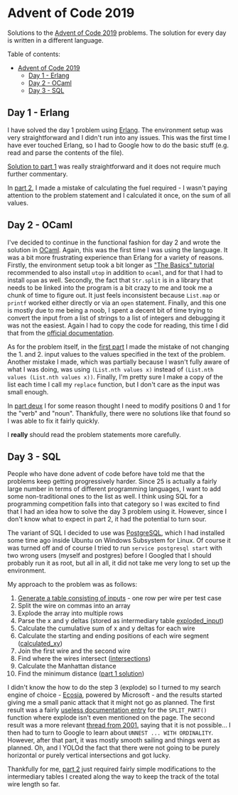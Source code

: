 # Advent of Code 2019

Solutions to the [Advent of Code 2019](https://adventofcode.com/2019) problems.
The solution for every day is written in a different language.

Table of contents:

- [Advent of Code 2019](#advent-of-code-2019)
  - [Day 1 - Erlang](#day-1---erlang)
  - [Day 2 - OCaml](#day-2---ocaml)
  - [Day 3 - SQL](#day-3---sql)

## Day 1 - Erlang

I have solved the day 1 problem using
[Erlang](https://en.wikipedia.org/wiki/Erlang_%28programming_language%29). The
environment setup was very straightforward and I didn't run into any issues.
This was the first time I have ever touched Erlang, so I had to Google how to do
the basic stuff (e.g. read and parse the contents of the file).

[Solution to part 1](day_01/part1.erl) was really straightforward and it does
not require much further commentary.

In [part 2](day_01/part2.erl), I made a mistake of calculating the fuel required
\- I wasn't paying attention to the problem statement and I calculated it once,
on the sum of all values.

## Day 2 - OCaml

I've decided to continue in the functional fashion for day 2 and wrote the
solution in [OCaml](https://en.wikipedia.org/wiki/OCaml). Again, this was the
first time I was using the language. It was a bit more frustrating experience
than Erlang for a variety of reasons. Firstly, the environment setup took a bit
longer as ["The Basics" tutorial](https://ocaml.org/learn/tutorials/basics.html)
recommended to also install `utop` in addition to `ocaml`, and for that I had to
install `opam` as well. Secondly, the fact that `Str.split` is in a library that
needs to be linked into the program is a bit crazy to me and took me a chunk of
time to figure out. It just feels inconsistent because `List.map` or `printf`
worked either directly or via an `open` statement. Finally, and this one is
mostly due to me being a noob, I spent a decent bit of time trying to convert
the input from a list of strings to a list of integers and debugging it was not
the easiest. Again I had to copy the code for reading, this time I did that from
the [official
documentation](https://ocaml.org/learn/tutorials/file_manipulation.html).

As for the problem itself, in the [first part](day_02/part1.ml) I made the
mistake of not changing the 1. and 2. input values to the values specified in
the text of the problem. Another mistake I made, which was partially because I
wasn't fully aware of what I was doing, was using `(List.nth values x)` instead
of `(List.nth values (List.nth values x))`. Finally, I'm pretty sure I make a
copy of the list each time I call my `replace` function, but I don't care as the
input was small enough.

In [part deux](day_02/part2.ml) I for some reason thought I need to modify
positions 0 and 1 for the "verb" and "noun". Thankfully, there were no solutions
like that found so I was able to fix it fairly quickly.

I **really** should read the problem statements more carefully.

## Day 3 - SQL

People who have done advent of code before have told me that the problems keep
getting progressively harder. Since 25 is actually a fairly large number in
terms of different programming languages, I want to add some non-traditional
ones to the list as well. I think using SQL for a programming competition falls
into that category so I was excited to find that I had an idea how to solve the
day 3 problem using it. However, since I don't know what to expect in part 2, it
had the potential to turn sour.

The variant of SQL I decided to use was
[PostgreSQL](https://en.wikipedia.org/wiki/PostgreSQL), which I had installed
some time ago inside Ubuntu on Windows Subsystem for Linux. Of course it was
turned off and of course I tried to run `service postgresql start` with two
wrong users (myself and postgres) before I Googled that I should probably run it
as root, but all in all, it did not take me very long to set up the environment.

My approach to the problem was as follows:

1. [Generate a table consisting of inputs](day_03/00_init.sql) - one row per
   wire per test case
2. Split the wire on commas into an array
3. Explode the array into multiple rows
4. Parse the x and y deltas (stored as intermediary table
   [exploded_input](day_03/10_explode.sql))
5. Calculate the cumulative sum of x and y deltas for each wire
6. Calculate the starting and ending positions of each wire segment
   ([calculated_xy](day_03/20_calculate_x_y.sql))
7. Join the first wire and the second wire
8. Find where the wires intersect ([intersections](day_03/30_find_intersections.sql))
9. Calculate the Manhattan distance
10. Find the minimum distance ([part 1 solution](day_03/40_part1.sql))

I didn't know the how to do the step 3 (explode) so I turned to my search engine
of choice - [Ecosia](https://www.ecosia.org/), powered by Microsoft - and the
results started giving me a small panic attack that it might not go as planned.
The first result was a fairly [useless documentation
entry](https://www.w3resource.com/PostgreSQL/split_part-function.php) for the
`SPLIT_PART()` function where explode isn't even mentioned on the page. The
second result was a more relevant [thread from
2001.](https://www.postgresql.org/message-id/00e401c12a4c$054036a0$279c10ac@INTERNAL)
saying that it is not possible... I then had to turn to Google to learn about
`UNNEST ... WITH ORDINALITY`. However, after that part, it was mostly smooth
sailing and things went as planned. Oh, and I YOLOd the fact that there were not
going to be purely horizontal or purely vertical intersections and got lucky.

Thankfully for me, [part 2](day_03/45_part2.sql) just required fairly simple
modifications to the intermediary tables I created along the way to keep the
track of the total wire length so far.
